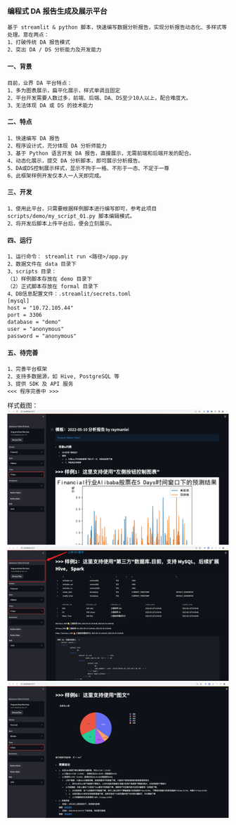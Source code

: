 ### 编程式 DA 报告生成及展示平台
```text
基于 streamlit & python 脚本，快速编写数据分析报告，实现分析报告动态化、多样式等处理。意在两点：
1、打破传统 DA 报告模式
2、突出 DA / DS 分析能力及开发能力
```

#### 一、背景
```text
目前，业界 DA 平台特点：
1、多为图表展示，扁平化展示，样式单调且固定
2、平台开发需要人数过多，前端、后端、DA、DS至少10人以上，配合难度大。
3、无法体现 DA 或 DS 的技术能力
```

#### 二、特点
```text
1、快速编写 DA 报告
2、程序设计式，充分体现 DA 分析师能力
3、基于 Python 语言开发 DA 报告，直接展示，无需前端和后端开发的配合。
4、动态化展示，提交 DA 分析脚本，即可展示分析报告。
5、DA或DS控制展示样式，显示不拘于一格、不形于一态、不定于一尊
6、此框架样例开发仅本人一人天即完成。
```

#### 三、开发
```text
1、使用此平台，只需要根据样例脚本进行编写即可，参考此项目 scripts/demo/my_script_01.py 脚本编辑模式。
2、将开发后脚本上传平台后，便会立刻展示。
```

#### 四、运行
```text
1、运行命令： streamlit run <路径>/app.py
2、数据文件在 data 目录下
3、scripts 目录：
（1）样例脚本存放在 demo 目录下
（2）正式脚本存放在 formal 目录下
4、DB信息配置文件：.streamlit/secrets.toml                                                  
[mysql]
host = "10.72.105.44"
port = 3306
database = "demo"
user = "anonymous"
password = "anonymous"
```

#### 五、待完善
```
1、完善平台框架
2、支持多数据源，如 Hive, PostgreSQL 等
3、提供 SDK 及 API 服务
<<< 程序完善中 >>>
```

样式截图：
![image](https://github.com/ThunderboltLei/procedural_da_reporting_framework/blob/main/data/p_da_r_f_01.png)
![image](https://github.com/ThunderboltLei/procedural_da_reporting_framework/blob/main/data/p_da_r_f_02.png)
![image](https://github.com/ThunderboltLei/procedural_da_reporting_framework/blob/main/data/p_da_r_f_03.png)
